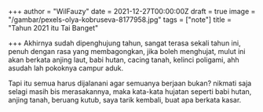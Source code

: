+++
author = "WilFauzy"
date = 2021-12-27T00:00:00Z
draft = true
image = "/gambar/pexels-olya-kobruseva-8177958.jpg"
tags = ["note"]
title = "Tahun 2021 itu Tai Banget"

+++
Akhirnya sudah dipenghujung tahun, sangat terasa sekali tahun ini, penuh dengan rasa yang membagongkan, jika boleh menghujat, mulut ini akan berkata anjing laut, babi hutan, cacing tanah, kelinci poligami, ahh asudah lah pokoknya campur aduk.

Tapi itu semua harus dijalanani agar semuanya berjaan bukan? nikmati saja selagi masih bis merasakannya, maka kata-kata hujatan seperti babi hutan, anjing tanah, beruang kutub, saya tarik kembali, buat apa berkata kasar.